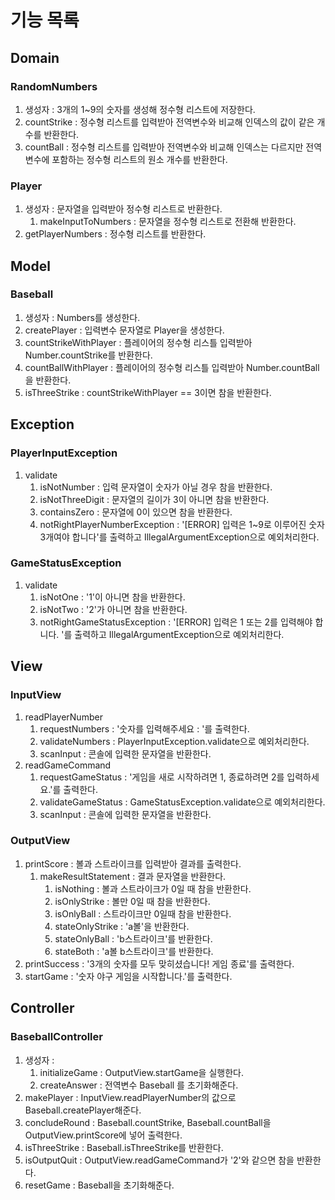 # 기능 목록
## Domain
### RandomNumbers
1. 생성자 : 3개의 1~9의 숫자를 생성해 정수형 리스트에 저장한다. 
2. countStrike : 정수형 리스트를 입력받아 전역변수와 비교해 인덱스의 값이 같은 개수를 반환한다. 
3. countBall : 정수형 리스트를 입력받아 전역변수와 비교해 인덱스는 다르지만 전역변수에 포함하는 정수형 리스트의 원소 개수를 반환한다. 
### Player
1. 생성자 : 문자열을 입력받아 정수형 리스트로 반환한다. 
   1. makeInputToNumbers : 문자열을 정수형 리스트로 전환해 반환한다. 
2. getPlayerNumbers : 정수형 리스트를 반환한다. 

##  Model
### Baseball
1. 생성자 : Numbers를 생성한다. 
2. createPlayer : 입력변수 문자열로 Player을 생성한다. 
3. countStrikeWithPlayer : 플레이어의 정수형 리스틀 입력받아 Number.countStrike를 반환한다. 
4. countBallWithPlayer : 플레이어의 정수형 리스틀 입력받아 Number.countBall을 반환한다.
5. isThreeStrike : countStrikeWithPlayer == 3이면 참을 반환한다. 

## Exception
### PlayerInputException
1. validate
   1. isNotNumber : 입력 문자열이 숫자가 아닐 경우 참을 반환한다.
   2. isNotThreeDigit : 문자열의 길이가 3이 아니면 참을 반환한다.
   3. containsZero : 문자열에 0이 있으면 참을 반환한다. 
   4. notRightPlayerNumberException : '[ERROR] 입력은 1~9로 이루어진 숫자 3개여야 합니다'를 출력하고 IllegalArgumentException으로 예외처리한다. 
### GameStatusException
1. validate
   1. isNotOne : '1'이 아니면 참을 반환한다. 
   2. isNotTwo : '2'가 아니면 참을 반환한다.
   3. notRightGameStatusException : '[ERROR] 입력은 1 또는 2를 입력해야 합니다. '를 출력하고 IllegalArgumentException으로 예외처리한다.

## View
### InputView
1. readPlayerNumber
   1. requestNumbers : '숫자를 입력해주세요 : '를 출력한다. 
   2. validateNumbers : PlayerInputException.validate으로 예외처리한다. 
   3. scanInput : 콘솔에 입력한 문자열을 반환한다. 
2. readGameCommand
   1. requestGameStatus : '게임을 새로 시작하려면 1, 종료하려면 2를 입력하세요.'를 출력한다.
   2. validateGameStatus : GameStatusException.validate으로 예외처리한다.
   3. scanInput : 콘솔에 입력한 문자열을 반환한다. 

### OutputView
1. printScore : 볼과 스트라이크를 입력받아 결과를 출력한다. 
   1. makeResultStatement : 결과 문자열을 반환한다. 
      1. isNothing : 볼과 스트라이크가 0일 때 참을 반환한다. 
      2. isOnlyStrike : 볼만 0일 때 참을 반환한다. 
      3. isOnlyBall : 스트라이크만 0일때 참을 반환한다. 
      4. stateOnlyStrike : 'a볼'을 반환한다. 
      5. stateOnlyBall : 'b스트라이크'를 반환한다.
      6. stateBoth : 'a볼 b스트라이크'를 반환한다. 
2. printSuccess : '3개의 숫자를 모두 맞히셨습니다! 게임 종료'를 출력한다.
3. startGame : '숫자 야구 게임을 시작합니다.'를 출력한다. 

## Controller
### BaseballController
1. 생성자 : 
   1. initializeGame : OutputView.startGame을 실행한다.
   2. createAnswer : 전역변수 Baseball 를  초기화해준다.
2. makePlayer : InputView.readPlayerNumber의 값으로 Baseball.createPlayer해준다. 
3. concludeRound : Baseball.countStrike, Baseball.countBall을 OutputView.printScore에 넣어 출력한다. 
4. isThreeStrike : Baseball.isThreeStrike를 반환한다. 
5. isOutputQuit : OutputView.readGameCommand가 '2'와 같으면 참을 반환한다. 
6. resetGame : Baseball을 초기화해준다. 